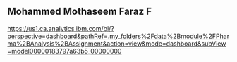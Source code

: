 ## Mohammed Mothaseem Faraz F
https://us1.ca.analytics.ibm.com/bi/?perspective=dashboard&pathRef=.my_folders%2Fdata%2Bmodule%2FPharma%2BAnalysis%2BAssignment&action=view&mode=dashboard&subView=model00000183797a63b5_00000000
